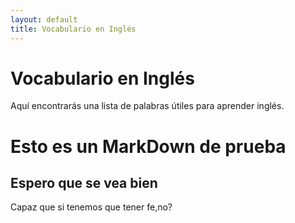 ```yaml
---
layout: default
title: Vocabulario en Inglés
---
```


# Vocabulario en Inglés

Aquí encontrarás una lista de palabras útiles para aprender inglés.

# Esto es un MarkDown de prueba

## Espero que se vea bien

Capaz que si tenemos que tener fe,no?

